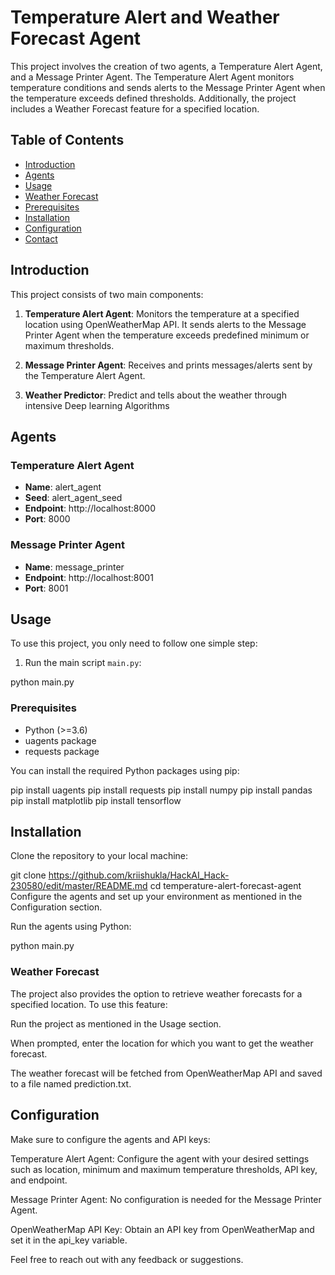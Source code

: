 # Temperature Alert and Weather Forecast Agent

This project involves the creation of two agents, a Temperature Alert Agent, and a Message Printer Agent. The Temperature Alert Agent monitors temperature conditions and sends alerts to the Message Printer Agent when the temperature exceeds defined thresholds. Additionally, the project includes a Weather Forecast feature for a specified location.

## Table of Contents

- [Introduction](#introduction)
- [Agents](#agents)
- [Usage](#usage)
- [Weather Forecast](#weather-forecast)
- [Prerequisites](#prerequisites)
- [Installation](#installation)
- [Configuration](#configuration)
- [Contact](#contact)

## Introduction

This project consists of two main components:

1. **Temperature Alert Agent**: Monitors the temperature at a specified location using OpenWeatherMap API. It sends alerts to the Message Printer Agent when the temperature exceeds predefined minimum or maximum thresholds.

2. **Message Printer Agent**: Receives and prints messages/alerts sent by the Temperature Alert Agent.

2. **Weather Predictor**: Predict and tells about the weather through intensive Deep learning Algorithms



## Agents

### Temperature Alert Agent

- **Name**: alert_agent
- **Seed**: alert_agent_seed
- **Endpoint**: http://localhost:8000
- **Port**: 8000

### Message Printer Agent

- **Name**: message_printer
- **Endpoint**: http://localhost:8001
- **Port**: 8001

## Usage

To use this project, you only need to follow one simple step:

1. Run the main script `main.py`:


python main.py


### Prerequisites

- Python (>=3.6)
- uagents package
- requests package

You can install the required Python packages using pip:


pip install uagents 
pip install requests
pip install numpy
pip install pandas
pip install matplotlib
pip install tensorflow


## Installation
Clone the repository to your local machine:

git clone https://github.com/kriishukla/HackAI_Hack-230580/edit/master/README.md
cd temperature-alert-forecast-agent
Configure the agents and set up your environment as mentioned in the Configuration section.

Run the agents using Python:

python main.py
### Weather Forecast
The project also provides the option to retrieve weather forecasts for a specified location. To use this feature:

Run the project as mentioned in the Usage section.

When prompted, enter the location for which you want to get the weather forecast.

The weather forecast will be fetched from OpenWeatherMap API and saved to a file named prediction.txt.

## Configuration
Make sure to configure the agents and API keys:

Temperature Alert Agent: Configure the agent with your desired settings such as location, minimum and maximum temperature thresholds, API key, and endpoint.

Message Printer Agent: No configuration is needed for the Message Printer Agent.

OpenWeatherMap API Key: Obtain an API key from OpenWeatherMap and set it in the api_key variable.



Feel free to reach out with any feedback or suggestions.

